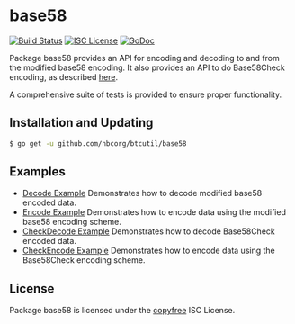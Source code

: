 base58
==========

[![Build Status](http://img.shields.io/travis/nbcorg/btcutil.svg)](https://travis-ci.org/nbcorg/btcutil)
[![ISC License](http://img.shields.io/badge/license-ISC-blue.svg)](http://copyfree.org)
[![GoDoc](https://img.shields.io/badge/godoc-reference-blue.svg)](http://godoc.org/github.com/nbcorg/btcutil/base58)

Package base58 provides an API for encoding and decoding to and from the
modified base58 encoding.  It also provides an API to do Base58Check encoding,
as described [here](https://en.bitcoin.it/wiki/Base58Check_encoding).

A comprehensive suite of tests is provided to ensure proper functionality.

## Installation and Updating

```bash
$ go get -u github.com/nbcorg/btcutil/base58
```

## Examples

* [Decode Example](http://godoc.org/github.com/nbcorg/btcutil/base58#example-Decode)
  Demonstrates how to decode modified base58 encoded data.
* [Encode Example](http://godoc.org/github.com/nbcorg/btcutil/base58#example-Encode)
  Demonstrates how to encode data using the modified base58 encoding scheme.
* [CheckDecode Example](http://godoc.org/github.com/nbcorg/btcutil/base58#example-CheckDecode)
  Demonstrates how to decode Base58Check encoded data.
* [CheckEncode Example](http://godoc.org/github.com/nbcorg/btcutil/base58#example-CheckEncode)
  Demonstrates how to encode data using the Base58Check encoding scheme.

## License

Package base58 is licensed under the [copyfree](http://copyfree.org) ISC
License.
